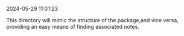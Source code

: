 2024-05-29 11:01:23

This directory will mimic the structure of the package,and vice versa, providing an easy means of finding associated notes.
